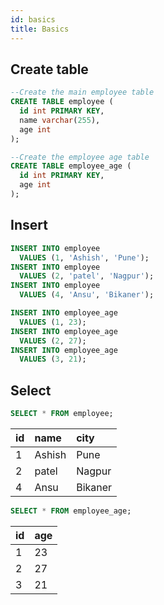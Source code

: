 ```yaml
---
id: basics
title: Basics
---
```


## Create table
```sql
--Create the main employee table
CREATE TABLE employee (
  id int PRIMARY KEY,
  name varchar(255),
  age int
);

--Create the employee age table
CREATE TABLE employee_age (
  id int PRIMARY KEY,
  age int
);
```

## Insert
```sql
INSERT INTO employee
  VALUES (1, 'Ashish', 'Pune');
INSERT INTO employee
  VALUES (2, 'patel', 'Nagpur');
INSERT INTO employee
  VALUES (4, 'Ansu', 'Bikaner');

INSERT INTO employee_age
  VALUES (1, 23);
INSERT INTO employee_age
  VALUES (2, 27);
INSERT INTO employee_age
  VALUES (3, 21);
```

## Select
```sql
SELECT * FROM employee;
```
| id | name   | city    |
|:---|:-------|:--------|
| 1  | Ashish | Pune    |
| 2  | patel  | Nagpur  |
| 4  | Ansu   | Bikaner |

```sql
SELECT * FROM employee_age;
```
| id | age |
|:---|:----|
| 1  | 23  |
| 2  | 27  |
| 3  | 21  |